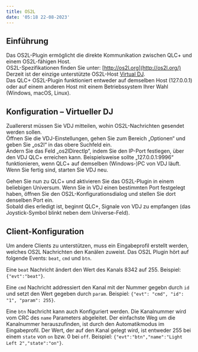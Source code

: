 ```yaml
---
title: OS2L
date: '05:18 22-08-2023'
---
```


Einführung
------------

Das OS2L-Plugin ermöglicht die direkte Kommunikation zwischen QLC+ und einem OS2L-fähigen Host.  
OS2L-Spezifikationen finden Sie unter: [http://os2l.org](http://os2l.org/)  
Derzeit ist der einzige unterstützte OS2L-Host [Virtual DJ](https://www.virtualdj.com/).  
Das QLC+ OS2L-Plugin funktioniert entweder auf demselben Host (127.0.0.1) oder auf einem anderen Host mit einem Betriebssystem Ihrer Wahl (Windows, macOS, Linux).

Konfiguration – Virtueller DJ
--------------------------

Zuallererst müssen Sie VDJ mitteilen, wohin OS2L-Nachrichten gesendet werden sollen.  
Öffnen Sie die VDJ-Einstellungen, gehen Sie zum Bereich „Optionen“ und geben Sie „os2l“ in das obere Suchfeld ein.  
Ändern Sie das Feld „os2lDirectIp“, indem Sie den IP-Port festlegen, über den VDJ QLC+ erreichen kann. Beispielsweise sollte „127.0.0.1:9996“ funktionieren, wenn QLC+ auf demselben (Windows-)PC von VDJ läuft.  
Wenn Sie fertig sind, starten Sie VDJ neu.  
  
Gehen Sie nun zu QLC+ und aktivieren Sie das OS2L-Plugin in einem beliebigen Universum. Wenn Sie in VDJ einen bestimmten Port festgelegt haben, öffnen Sie den OS2L-Konfigurationsdialog und stellen Sie dort denselben Port ein.  
Sobald dies erledigt ist, beginnt QLC+, Signale von VDJ zu empfangen (das Joystick-Symbol blinkt neben dem Universe-Feld).

Client-Konfiguration
--------------

Um andere Clients zu unterstützen, muss ein Eingabeprofil erstellt werden, welches OS2L Nachrichten den Kanälen zuweist. Das OS2L Plugin hört auf folgende Events: `beat`, `cmd` und `btn`.

Eine `beat` Nachricht ändert den Wert des Kanals 8342 auf 255. Beispiel: `{"evt":"beat"}`.

Eine `cmd` Nachricht addressiert den Kanal mit der Nummer gegebn durch `id` und setzt den Wert gegeben durch `param`. Beispiel: `{"evt": "cmd", "id": "1", "param": 255}`.

Eine `btn` Nachricht kann auch Konfiguriert werden. Die Kanalnummer wird vom CRC des `name` Parameters abgeleitet. Der einfachste Weg um die Kanalnummer herauszufinden, ist durch den Automatikmodus im Eingabeprofil. Der Wert, der auf den Kanal gelegt wird, ist entweder 255 bei einem `state` von `on` bzw. 0 bei `off`. Beispiel: `{"evt":"btn","name":"Light Left 2","state":"on"}`.

